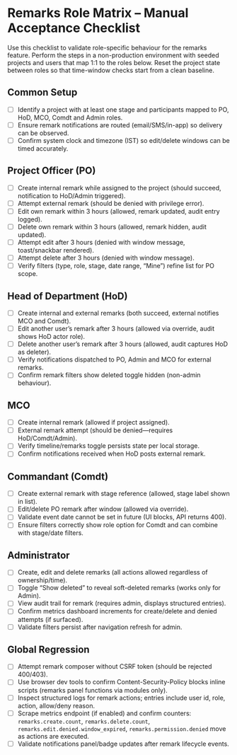 # Remarks Role Matrix – Manual Acceptance Checklist

Use this checklist to validate role-specific behaviour for the remarks feature. Perform the steps in a non-production environment with seeded projects and users that map 1:1 to the roles below. Reset the project state between roles so that time-window checks start from a clean baseline.

## Common Setup

- [ ] Identify a project with at least one stage and participants mapped to PO, HoD, MCO, Comdt and Admin roles.
- [ ] Ensure remark notifications are routed (email/SMS/in-app) so delivery can be observed.
- [ ] Confirm system clock and timezone (IST) so edit/delete windows can be timed accurately.

## Project Officer (PO)

- [ ] Create internal remark while assigned to the project (should succeed, notification to HoD/Admin triggered).
- [ ] Attempt external remark (should be denied with privilege error).
- [ ] Edit own remark within 3 hours (allowed, remark updated, audit entry logged).
- [ ] Delete own remark within 3 hours (allowed, remark hidden, audit updated).
- [ ] Attempt edit after 3 hours (denied with window message, toast/snackbar rendered).
- [ ] Attempt delete after 3 hours (denied with window message).
- [ ] Verify filters (type, role, stage, date range, “Mine”) refine list for PO scope.

## Head of Department (HoD)

- [ ] Create internal and external remarks (both succeed, external notifies MCO and Comdt).
- [ ] Edit another user’s remark after 3 hours (allowed via override, audit shows HoD actor role).
- [ ] Delete another user’s remark after 3 hours (allowed, audit captures HoD as deleter).
- [ ] Verify notifications dispatched to PO, Admin and MCO for external remarks.
- [ ] Confirm remark filters show deleted toggle hidden (non-admin behaviour).

## MCO

- [ ] Create internal remark (allowed if project assigned).
- [ ] External remark attempt (should be denied—requires HoD/Comdt/Admin).
- [ ] Verify timeline/remarks toggle persists state per local storage.
- [ ] Confirm notifications received when HoD posts external remark.

## Commandant (Comdt)

- [ ] Create external remark with stage reference (allowed, stage label shown in list).
- [ ] Edit/delete PO remark after window (allowed via override).
- [ ] Validate event date cannot be set in future (UI blocks, API returns 400).
- [ ] Ensure filters correctly show role option for Comdt and can combine with stage/date filters.

## Administrator

- [ ] Create, edit and delete remarks (all actions allowed regardless of ownership/time).
- [ ] Toggle “Show deleted” to reveal soft-deleted remarks (works only for Admin).
- [ ] View audit trail for remark (requires admin, displays structured entries).
- [ ] Confirm metrics dashboard increments for create/delete and denied attempts (if surfaced).
- [ ] Validate filters persist after navigation refresh for admin.

## Global Regression

- [ ] Attempt remark composer without CSRF token (should be rejected 400/403).
- [ ] Use browser dev tools to confirm Content-Security-Policy blocks inline scripts (remarks panel functions via modules only).
- [ ] Inspect structured logs for remark actions; entries include user id, role, action, allow/deny reason.
- [ ] Scrape metrics endpoint (if enabled) and confirm counters: `remarks.create.count`, `remarks.delete.count`, `remarks.edit.denied.window_expired`, `remarks.permission.denied` move as actions are executed.
- [ ] Validate notifications panel/badge updates after remark lifecycle events.
